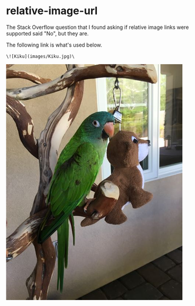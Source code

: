 # relative-image-url
The Stack Overflow question that I found asking if relative image links were supported said "No", but they are.

The following link is what's used below.

    \![Kiku](images/Kiku.jpg)\

![Kiku](images/Kiku.jpg)